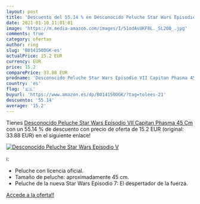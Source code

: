 ```yaml
---
layout: post
title: 'Descuento del 55.14 % en Desconocido Peluche Star Wars Episodio V'
date: 2021-01-10 11:01:01
image: 'https://m.media-amazon.com/images/I/51odAsUKF8L._SL200_.jpg'
comments: true
category: ofertas
author: ring
slug: 'B014150DGK-es'
actualPrice: 15.2 EUR
currency: EUR
price: 15.2
comparePrice: 33.88 EUR
prodname: 'Desconocido Peluche Star Wars Episodio VII Capitan Phasma 45 Cm'
country: 'es'
flag: '🇪🇸'
buyurl: 'https://www.amazon.es/dp/B014150DGK/?tag=tolees-21'
descuento: '55.14'
average: '15.2'
---
```


Tienes [Desconocido Peluche Star Wars Episodio VII Capitan Phasma 45 Cm](https://www.amazon.es/dp/B014150DGK/?tag=tolees-21) con un 55.14 % de descuento con precio de oferta de 15.2 EUR (original: 33.88 EUR) en el siguiente enlace!

[![Desconocido Peluche Star Wars Episodio V](https://m.media-amazon.com/images/I/51odAsUKF8L._SL200_.jpg)](https://www.amazon.es/dp/B014150DGK/?tag=tolees-21)

ℹ️:

- Peluche con licencia oficial.
- Tamaño de peluche: aproximadamente 45 cm.
- Peluche de la nueva Star Wars Episodio 7: El despertador de la fuerza.

[Accede a la oferta!!](https://www.amazon.es/dp/B014150DGK/?tag=tolees-21)
